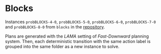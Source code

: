 # Blocks

Instances `probBLOCKS-4-0`, `probBLOCKS-5-0`, `probBLOCKS-6-0`, `probBLOCKS-7-0` and `probBLOCKS-8-0` from `blocks` in the [repository](https://github.com/aibasel/downward-benchmarks/tree/master/blocks).

Plans are generated with the *LAMA* setting of *Fast-Downward* planning system. Then, each deterministic transition with the same action label is grouped into the same folder as a new instance to solve.
